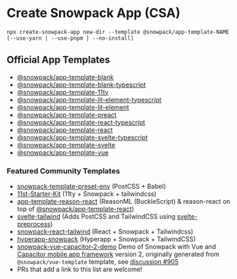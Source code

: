 # Create Snowpack App (CSA)

```
npx create-snowpack-app new-dir --template @snowpack/app-template-NAME [--use-yarn | --use-pnpm | --no-install]
```

## Official App Templates

- [@snowpack/app-template-blank](../app-template-blank)
- [@snowpack/app-template-blank-typescript](../app-template-blank-typescript)
- [@snowpack/app-template-11ty](../app-template-11ty)
- [@snowpack/app-template-lit-element-typescript](../app-template-lit-element-typescript)
- [@snowpack/app-template-lit-element](../app-template-lit-element)
- [@snowpack/app-template-preact](../app-template-preact)
- [@snowpack/app-template-react-typescript](../app-template-react-typescript)
- [@snowpack/app-template-react](../app-template-react)
- [@snowpack/app-template-svelte-typescript](../app-template-svelte-typescript)
- [@snowpack/app-template-svelte](../app-template-svelte)
- [@snowpack/app-template-vue](../app-template-vue)

### Featured Community Templates

- [snowpack-template-preset-env](https://github.com/argyleink/snowpack-template-preset-env) (PostCSS + Babel)
- [11st-Starter-Kit](https://github.com/stefanfrede/11st-starter-kit) (11ty +
  Snowpack + tailwindcss)
- [app-template-reason-react](https://github.com/jihchi/app-template-reason-react) (ReasonML (BuckleScript) & reason-react on top of [@snowpack/app-template-react](/templates/app-template-react))
- [svelte-tailwind](https://github.com/agneym/svelte-tailwind-snowpack) (Adds PostCSS and TailwindCSS using [svelte-preprocess](https://github.com/sveltejs/svelte-preprocess))
- [snowpack-react-tailwind](https://github.com/mrkldshv/snowpack-react-tailwind) (React + Snowpack + Tailwindcss)
- [hyperapp-snowpack](https://github.com/bmartel/hyperapp-snowpack) (Hyperapp + Snowpack + TailwindCSS)
- [snowpack-vue-capacitor-2-demo](https://github.com/brodybits/snowpack-vue-capacitor-2-demo) Demo of Snowpack with Vue and [Capacitor mobile app framework](https://capacitorjs.com/) version 2, originally generated from `@snowpack/vue-template` template, see [discussion #905](https://github.com/pikapkg/snowpack/discussions/905)
- PRs that add a link to this list are welcome!
